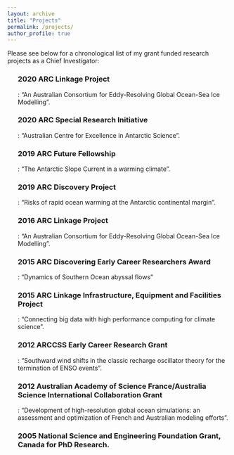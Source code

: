 ```yaml
---
layout: archive
title: "Projects"
permalink: /projects/
author_profile: true
---
```


<section class="page__content" itemprop="text">

<p>Please see below for a chronological list of my grant funded research projects as a Chief Investigator:</p>

<ul>

<h3> 2020 ARC Linkage Project</h3>: “An Australian Consortium for Eddy-Resolving Global Ocean-Sea Ice Modelling”.

<h3> 2020 ARC Special Research Initiative</h3>: “Australian Centre for Excellence in Antarctic Science”.

<h3> 2019 ARC Future Fellowship</h3>: “The Antarctic Slope Current in a warming climate”.

<h3> 2019 ARC Discovery Project</h3>: “Risks of rapid ocean warming at the Antarctic continental margin”.

<h3> 2016 ARC Linkage Project</h3>: “An Australian Consortium for Eddy-Resolving Global Ocean-Sea Ice Modelling”.

<h3> 2015 ARC Discovering Early Career Researchers Award</h3>: “Dynamics of Southern Ocean abyssal flows”

<h3> 2015 ARC Linkage Infrastructure, Equipment and Facilities Project</h3>: “Connecting big data with high performance computing for climate science”.

<h3>2012 ARCCSS Early Career Research Grant</h3>: “Southward wind shifts in the classic recharge oscillator theory for the termination of ENSO events”.

<h3>2012 Australian Academy of Science France/Australia Science International Collaboration Grant</h3>: “Development of high-resolution global ocean simulations: an assessment and optimization of French and Australian modeling efforts”.

<h3>2005 National Science and Engineering Foundation Grant, Canada for PhD Research.

<ul>

